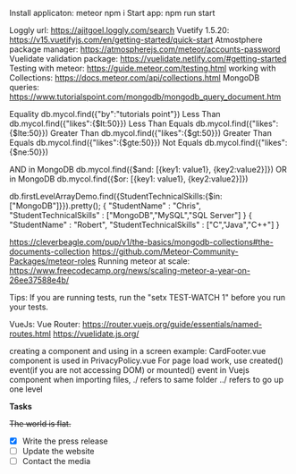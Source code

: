 Install applicaton: meteor npm i
Start app: npm run start

Loggly url: https://ajitgoel.loggly.com/search
Vuetify 1.5.20: https://v15.vuetifyjs.com/en/getting-started/quick-start
Atmostphere package manager: https://atmospherejs.com/meteor/accounts-password
Vuelidate validation package: https://vuelidate.netlify.com/#getting-started
Testing with meteor: https://guide.meteor.com/testing.html
working with Collections: https://docs.meteor.com/api/collections.html
MongoDB queries: https://www.tutorialspoint.com/mongodb/mongodb_query_document.htm

Equality	        db.mycol.find({"by":"tutorials point"})
Less Than	        db.mycol.find({"likes":{$lt:50}})
Less Than Equals	db.mycol.find({"likes":{$lte:50}})
Greater Than	    db.mycol.find({"likes":{$gt:50}})
Greater Than Equals	db.mycol.find({"likes":{$gte:50}})
Not Equals          db.mycol.find({"likes":{$ne:50}})

AND in MongoDB      db.mycol.find({$and: [{key1: value1}, {key2:value2}]})
OR in MongoDB      db.mycol.find({$or: [{key1: value1}, {key2:value2}]})   

db.firstLevelArrayDemo.find({StudentTechnicalSkills:{$in:["MongoDB"]}}).pretty();
{
   "StudentName" : "Chris",
   "StudentTechnicalSkills" : ["MongoDB","MySQL","SQL Server"]
}
{
   "StudentName" : "Robert",
   "StudentTechnicalSkills" : ["C","Java","C++"]
}

https://cleverbeagle.com/pup/v1/the-basics/mongodb-collections#the-documents-collection
https://github.com/Meteor-Community-Packages/meteor-roles
Running meteor at scale: https://www.freecodecamp.org/news/scaling-meteor-a-year-on-26ee37588e4b/

Tips:
If you are running tests, run the "setx TEST-WATCH 1" before you run your tests. 

VueJs:
Vue Router: https://router.vuejs.org/guide/essentials/named-routes.html
https://vuelidate.js.org/

creating a component and using in a screen example: 
CardFooter.vue component is used in PrivacyPolicy.vue
 For page load work, use created() event(if you are not accessing DOM) or mounted() event in Vuejs component 
when importing files, 
   ./ refers to same folder
   ../ refers to go up one level
   

**Tasks**

~~The world is flat.~~
- [x] Write the press release
- [ ] Update the website
- [ ] Contact the media